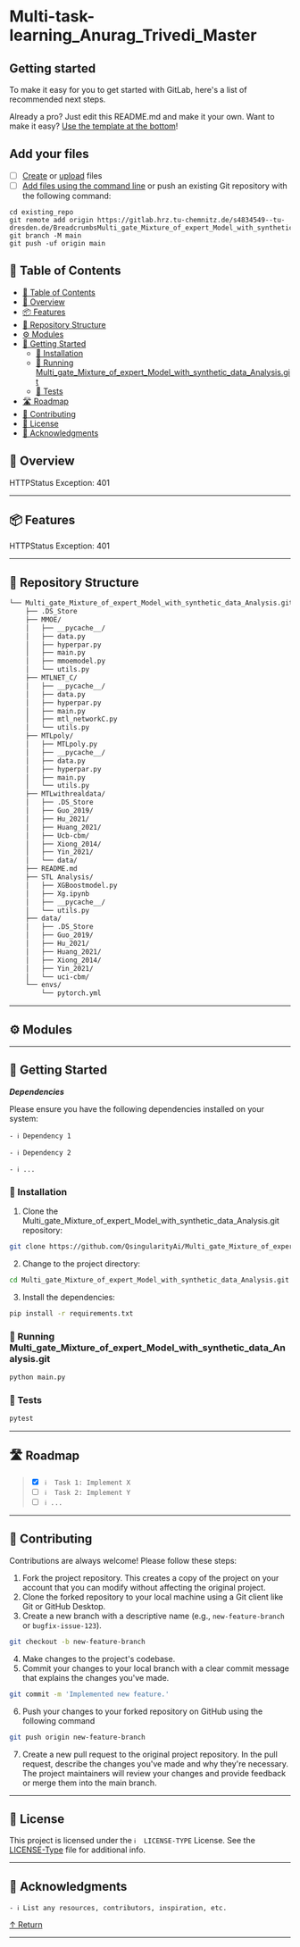 # Multi-task-learning_Anurag_Trivedi_Master



## Getting started

To make it easy for you to get started with GitLab, here's a list of recommended next steps.

Already a pro? Just edit this README.md and make it your own. Want to make it easy? [Use the template at the bottom](#editing-this-readme)!

## Add your files

- [ ] [Create](https://docs.gitlab.com/ee/user/project/repository/web_editor.html#create-a-file) or [upload](https://docs.gitlab.com/ee/user/project/repository/web_editor.html#upload-a-file) files
- [ ] [Add files using the command line](https://docs.gitlab.com/ee/gitlab-basics/add-file.html#add-a-file-using-the-command-line) or push an existing Git repository with the following command:

```
cd existing_repo
git remote add origin https://gitlab.hrz.tu-chemnitz.de/s4834549--tu-dresden.de/BreadcrumbsMulti_gate_Mixture_of_expert_Model_with_synthetic_data_Analysis.git
git branch -M main
git push -uf origin main
```

## 📖 Table of Contents
- [📖 Table of Contents](#-table-of-contents)
- [📍 Overview](#-overview)
- [📦 Features](#-features)
- [📂 Repository Structure](#-repository-structure)
- [⚙️ Modules](#modules)
- [🚀 Getting Started](#-getting-started)
    - [🔧 Installation](#-installation)
    - [🤖 Running Multi_gate_Mixture_of_expert_Model_with_synthetic_data_Analysis.git](#-running-Multi_gate_Mixture_of_expert_Model_with_synthetic_data_Analysis.git)
    - [🧪 Tests](#-tests)
- [🛣 Roadmap](#-roadmap)
- [🤝 Contributing](#-contributing)
- [📄 License](#-license)
- [👏 Acknowledgments](#-acknowledgments)

## 📍 Overview

HTTPStatus Exception: 401

---

## 📦 Features

HTTPStatus Exception: 401

---


## 📂 Repository Structure

```sh
└── Multi_gate_Mixture_of_expert_Model_with_synthetic_data_Analysis.git/
    ├── .DS_Store
    ├── MMOE/
    │   ├── __pycache__/
    │   ├── data.py
    │   ├── hyperpar.py
    │   ├── main.py
    │   ├── mmoemodel.py
    │   └── utils.py
    ├── MTLNET_C/
    │   ├── __pycache__/
    │   ├── data.py
    │   ├── hyperpar.py
    │   ├── main.py
    │   ├── mtl_networkC.py
    │   └── utils.py
    ├── MTLpoly/
    │   ├── MTLpoly.py
    │   ├── __pycache__/
    │   ├── data.py
    │   ├── hyperpar.py
    │   ├── main.py
    │   └── utils.py
    ├── MTLwithrealdata/
    │   ├── .DS_Store
    │   ├── Guo_2019/
    │   ├── Hu_2021/
    │   ├── Huang_2021/
    │   ├── Ucb-cbm/
    │   ├── Xiong_2014/
    │   ├── Yin_2021/
    │   └── data/
    ├── README.md
    ├── STL Analysis/
    │   ├── XGBoostmodel.py
    │   ├── Xg.ipynb
    │   ├── __pycache__/
    │   └── utils.py
    ├── data/
    │   ├── .DS_Store
    │   ├── Guo_2019/
    │   ├── Hu_2021/
    │   ├── Huang_2021/
    │   ├── Xiong_2014/
    │   ├── Yin_2021/
    │   └── uci-cbm/
    └── envs/
        └── pytorch.yml
```


---

## ⚙️ Modules



---

## 🚀 Getting Started

***Dependencies***

Please ensure you have the following dependencies installed on your system:

`- ℹ️ Dependency 1`

`- ℹ️ Dependency 2`

`- ℹ️ ...`

### 🔧 Installation

1. Clone the Multi_gate_Mixture_of_expert_Model_with_synthetic_data_Analysis.git repository:
```sh
git clone https://github.com/QsingularityAi/Multi_gate_Mixture_of_expert_Model_with_synthetic_data_Analysis.git
```

2. Change to the project directory:
```sh
cd Multi_gate_Mixture_of_expert_Model_with_synthetic_data_Analysis.git
```

3. Install the dependencies:
```sh
pip install -r requirements.txt
```

### 🤖 Running Multi_gate_Mixture_of_expert_Model_with_synthetic_data_Analysis.git

```sh
python main.py
```

### 🧪 Tests
```sh
pytest
```

---


## 🛣 Roadmap

> - [X] `ℹ️  Task 1: Implement X`
> - [ ] `ℹ️  Task 2: Implement Y`
> - [ ] `ℹ️ ...`


---

## 🤝 Contributing

Contributions are always welcome! Please follow these steps:
1. Fork the project repository. This creates a copy of the project on your account that you can modify without affecting the original project.
2. Clone the forked repository to your local machine using a Git client like Git or GitHub Desktop.
3. Create a new branch with a descriptive name (e.g., `new-feature-branch` or `bugfix-issue-123`).
```sh
git checkout -b new-feature-branch
```
4. Make changes to the project's codebase.
5. Commit your changes to your local branch with a clear commit message that explains the changes you've made.
```sh
git commit -m 'Implemented new feature.'
```
6. Push your changes to your forked repository on GitHub using the following command
```sh
git push origin new-feature-branch
```
7. Create a new pull request to the original project repository. In the pull request, describe the changes you've made and why they're necessary.
The project maintainers will review your changes and provide feedback or merge them into the main branch.

---

## 📄 License

This project is licensed under the `ℹ️  LICENSE-TYPE` License. See the [LICENSE-Type](LICENSE) file for additional info.

---

## 👏 Acknowledgments

`- ℹ️ List any resources, contributors, inspiration, etc.`

[↑ Return](#Top)

---
